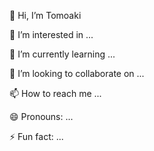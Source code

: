 👋 Hi, I’m Tomoaki

👀 I’m interested in ...

🌱 I’m currently learning ...

💞️ I’m looking to collaborate on ...

📫 How to reach me ...

😄 Pronouns: ...

⚡ Fun fact: ...
